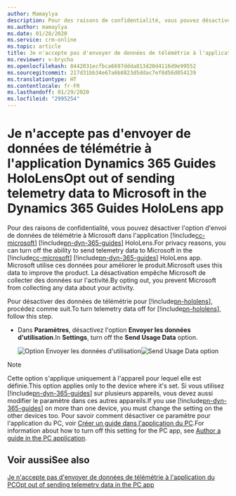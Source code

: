 ```yaml
---
author: Mamaylya
description: Pour des raisons de confidentialité, vous pouvez désactiver l'envoi de données de télémétrie à Microsoft dans l'application Microsoft Dynamics 365 Guides HoloLens.
ms.author: mamaylya
ms.date: 01/28/2020
ms.service: crm-online
ms.topic: article
title: Je n'accepte pas d'envoyer de données de télémétrie à l'application Dynamics 365 Guides HoloLens
ms.reviewer: v-brycho
ms.openlocfilehash: 8442031ecfbca6697ddda813d20d4116d9e99552
ms.sourcegitcommit: 217d31bb34e67a6b8823d5ddac7ef8d56d054139
ms.translationtype: HT
ms.contentlocale: fr-FR
ms.lasthandoff: 01/29/2020
ms.locfileid: "2995254"
---
```

# <a name="opt-out-of-sending-telemetry-data-to-microsoft-in-the-dynamics-365-guides-hololens-app"></a><span data-ttu-id="61a62-103">Je n'accepte pas d'envoyer de données de télémétrie à l'application Dynamics 365 Guides HoloLens</span><span class="sxs-lookup"><span data-stu-id="61a62-103">Opt out of sending telemetry data to Microsoft in the Dynamics 365 Guides HoloLens app</span></span>

<span data-ttu-id="61a62-104">Pour des raisons de confidentialité, vous pouvez désactiver l'option d'envoi de données de télémétrie à Microsoft dans l'application [!include[cc-microsoft](../includes/cc-microsoft.md)] [!include[pn-dyn-365-guides](../includes/pn-dyn-365-guides.md)] HoloLens.</span><span class="sxs-lookup"><span data-stu-id="61a62-104">For privacy reasons, you can turn off the ability to send telemetry data to Microsoft in the [!include[cc-microsoft](../includes/cc-microsoft.md)] [!include[pn-dyn-365-guides](../includes/pn-dyn-365-guides.md)] HoloLens app.</span></span> <span data-ttu-id="61a62-105">Microsoft utilise ces données pour améliorer le produit.</span><span class="sxs-lookup"><span data-stu-id="61a62-105">Microsoft uses this data to improve the product.</span></span> <span data-ttu-id="61a62-106">La désactivation empêche Microsoft de collecter des données sur l'activité.</span><span class="sxs-lookup"><span data-stu-id="61a62-106">By opting out, you prevent Microsoft from collecting any data about your activity.</span></span>

<span data-ttu-id="61a62-107">Pour désactiver des données de télémétrie pour [!include[pn-hololens](../includes/pn-hololens.md)], procédez comme suit.</span><span class="sxs-lookup"><span data-stu-id="61a62-107">To turn telemetry data off for [!include[pn-hololens](../includes/pn-hololens.md)], follow this step.</span></span>

- <span data-ttu-id="61a62-108">Dans **Paramètres**, désactivez l'option **Envoyer les données d'utilisation**.</span><span class="sxs-lookup"><span data-stu-id="61a62-108">In **Settings**, turn off the **Send Usage Data** option.</span></span>

    <span data-ttu-id="61a62-109">![Option Envoyer les données d'utilisation](media/send-usage-data.PNG "Option Envoyer les données d'utilisation")</span><span class="sxs-lookup"><span data-stu-id="61a62-109">![Send Usage Data option](media/send-usage-data.PNG "Send Usage Data option")</span></span>

> [!NOTE]
> <span data-ttu-id="61a62-110">Cette option s'applique uniquement à l'appareil pour lequel elle est définie.</span><span class="sxs-lookup"><span data-stu-id="61a62-110">This option applies only to the device where it's set.</span></span> <span data-ttu-id="61a62-111">Si vous utilisez [!include[pn-dyn-365-guides](../includes/pn-dyn-365-guides.md)] sur plusieurs appareils, vous devez aussi modifier le paramètre dans ces autres appareils.</span><span class="sxs-lookup"><span data-stu-id="61a62-111">If you use [!include[pn-dyn-365-guides](../includes/pn-dyn-365-guides.md)] on more than one device, you must change the setting on the other devices too.</span></span> <span data-ttu-id="61a62-112">Pour savoir comment désactiver ce paramètre pour l'application du PC, voir [Créer un guide dans l'application du PC](pc-app-overview.md).</span><span class="sxs-lookup"><span data-stu-id="61a62-112">For information about how to turn off this setting for the PC app, see [Author a guide in the PC application](pc-app-overview.md).</span></span>

## <a name="see-also"></a><span data-ttu-id="61a62-113">Voir aussi</span><span class="sxs-lookup"><span data-stu-id="61a62-113">See also</span></span>

[<span data-ttu-id="61a62-114">Je n'accepte pas d'envoyer de données de télémétrie à l'application du PC</span><span class="sxs-lookup"><span data-stu-id="61a62-114">Opt out of sending telemetry data in the PC app</span></span>](data-opt-out-pc-app.md)
